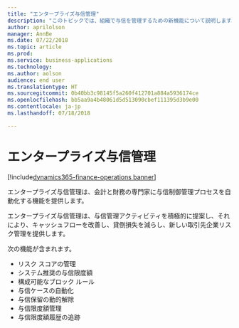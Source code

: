 ```yaml
---
title: "エンタープライズ与信管理"
description: "このトピックでは、組織で与信を管理するための新機能について説明します。"
author: aprilolson
manager: AnnBe
ms.date: 07/22/2018
ms.topic: article
ms.prod: 
ms.service: business-applications
ms.technology: 
ms.author: aolson
audience: end user
ms.translationtype: HT
ms.sourcegitcommit: 0b40bb3c98145f5a260f412701a884a5936174ce
ms.openlocfilehash: bb5aa9a4b48061d5d513090cbef111395d3b9e00
ms.contentlocale: ja-jp
ms.lasthandoff: 07/18/2018

---
```


# <a name="enterprise-credit-management"></a>エンタープライズ与信管理

[!include[dynamics365-finance-operations banner](../includes/dynamics365-finance-operations.md)]

エンタープライズ与信管理は、会計と財務の専門家に与信制御管理プロセスを自動化する機能を提供します。

エンタープライズ与信管理は、与信管理アクティビティを積極的に提案し、それにより、キャッシュフローを改善し、貸倒損失を減らし、新しい取引先企業リスク管理を提供します。 

次の機能が含まれます。 

- リスク スコアの管理
- システム推奨の与信限度額
- 構成可能なブロック ルール
- 与信ケースの自動化
- 与信保留の動的解除
- 与信限度額管理
- 与信限度額履歴の追跡


